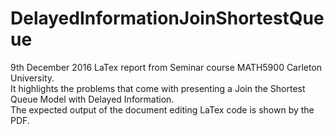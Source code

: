 # DelayedInformationJoinShortestQueue
9th December 2016 LaTex report from Seminar course MATH5900 Carleton University.                                        
It highlights the problems that come with presenting a Join the Shortest Queue Model with Delayed Information.          
The expected output of the document editing LaTex code is shown by the PDF.
